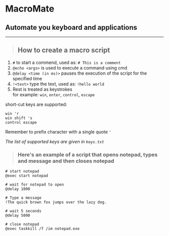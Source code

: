 # MacroMate
## Automate you keyboard and applications

<hr>

> ## How to create a macro script
1. `#` to start a commend, used as: `# This is a comment`
2. `@echo <args>` is used to execute a command using cmd
3. `@delay <time (in ms)>` pauses the execution of the script for the specified time
4. `!<text>` type the text, used as: `!hello world`
5. Rest is treated as keystrokes <br>
for example:
  `win`, `enter`, `control`, `escape` <br>

short-cut keys are supported:
```
win 'r
win shift 's
control escape
```
Remember to prefix character with a single quote `'`

*The list of supported keys are given in `keys.txt`* <br>

> ### Here's an example of a script that opens notepad, types and message and then closes notepad

```
# start notepad
@exec start notepad

# wait for notepad to open
@delay 1000

# Type a message
!The quick brown fox jumps over the lazy dog.

# wait 5 seconds
@delay 5000

# close notepad
@exec taskkill /f /im notepad.exe
```